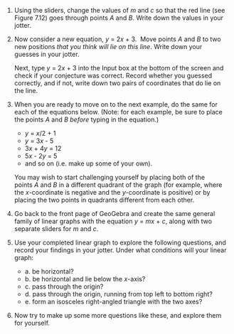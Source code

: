 1.  Using the sliders, change the values of *m* and *c* so that the red line (see Figure 7.12) goes through points *A* and *B*. Write down the values in your jotter.

2.  Now consider a new equation, *y* = 2*x* + 3.  Move points *A* and *B* to two new positions *that you think will lie on this line*. Write down your guesses in your jotter.

    Next, type *y* = 2*x* + 3 into the Input box at the bottom of the screen and check if your conjecture was correct. Record whether you guessed correctly, and if not, write down two pairs of coordinates that do lie on the line.

3.  When you are ready to move on to the next example, do the same for each of the equations below. (Note: for each example, be sure to place the points *A* and *B before* typing in the equation.)

    -   *y* = *x*/2 + 1
    -   *y* = 3*x* - 5
    -   3*x* + 4*y* = 12
    -   5*x* - 2*y* = 5
    -   and so on (i.e. make up some of your own).

    You may wish to start challenging yourself by placing both of the points *A* and *B* in a different quadrant of the graph (for example, where the *x*-coordinate is negative and the *y*-coordinate is positive) or by placing the two points in quadrants different from each other.


4.  Go back to the front page of GeoGebra and create the same general family of linear graphs with the equation *y* = *mx* + *c*, along with two separate sliders for *m* and *c*.
5.  Use your completed linear graph to explore the following questions, and record your findings in your jotter. Under what conditions will your linear graph:
    -   a. be horizontal?
    -   b. be horizontal and lie below the *x*-axis?
    -   c. pass through the origin?
    -   d. pass through the origin, running from top left to bottom right?
    -   e. form an isosceles right-angled triangle with the two axes?
6.  Now try to make up some more questions like these, and explore them for yourself.
